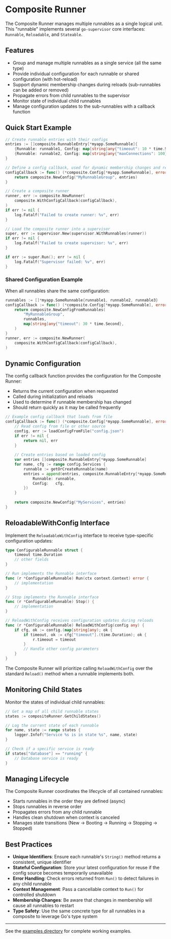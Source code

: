 # Composite Runner

The Composite Runner manages multiple runnables as a single logical unit. This "runnable" implements several `go-supervisor` core interfaces: `Runnable`, `Reloadable`, and `Stateable`.

## Features

- Group and manage multiple runnables as a single service (all the same type)
- Provide individual configuration for each runnable or shared configuration (with hot-reload)
- Support dynamic membership changes during reloads (sub-runnables can be added or removed)
- Propagate errors from child runnables to the supervisor
- Monitor state of individual child runnables
- Manage configuration updates to the sub-runnables with a callback function

## Quick Start Example

```go
// Create runnable entries with their configs
entries := []composite.RunnableEntry[*myapp.SomeRunnable]{
    {Runnable: runnable1, Config: map[string]any{"timeout": 10 * time.Second}},
    {Runnable: runnable2, Config: map[string]any{"maxConnections": 100}},
}

// Define a config callback, used for dynamic membership changes and reloads
configCallback := func() (*composite.Config[*myapp.SomeRunnable], error) {
    return composite.NewConfig("MyRunnableGroup", entries)
}

// Create a composite runner
runner, err := composite.NewRunner(
    composite.WithConfigCallback(configCallback),
)
if err != nil {
    log.Fatalf("Failed to create runner: %v", err)
}

// Load the composite runner into a supervisor
super, err := supervisor.New(supervisor.WithRunnables(runner))
if err != nil {
    log.Fatalf("Failed to create supervisor: %v", err)
}

if err := super.Run(); err != nil {
    log.Fatalf("Supervisor failed: %v", err)
}
```

### Shared Configuration Example

When all runnables share the same configuration:

```go
runnables := []*myapp.SomeRunnable{runnable1, runnable2, runnable3}
configCallback := func() (*composite.Config[*myapp.SomeRunnable], error) {
    return composite.NewConfigFromRunnables(
        "MyRunnableGroup",
        runnables,
        map[string]any{"timeout": 30 * time.Second},
    )
}
runner, err := composite.NewRunner(
    composite.WithConfigCallback(configCallback),
)
```

## Dynamic Configuration

The config callback function provides the configuration for the Composite Runner:

- Returns the current configuration when requested
- Called during initialization and reloads
- Used to determine if runnable membership has changed
- Should return quickly as it may be called frequently

```go
// Example config callback that loads from file
configCallback := func() (*composite.Config[*myapp.SomeRunnable], error) {
    // Read config from file or other source
    config, err := loadConfigFromFile("config.json")
    if err != nil {
        return nil, err
    }
    
    // Create entries based on loaded config
    var entries []composite.RunnableEntry[*myapp.SomeRunnable]
    for name, cfg := range config.Services {
        runnable := getOrCreateRunnable(name)
        entries = append(entries, composite.RunnableEntry[*myapp.SomeRunnable]{
            Runnable: runnable,
            Config:   cfg,
        })
    }
    
    return composite.NewConfig("MyServices", entries)
}
```

## ReloadableWithConfig Interface

Implement the `ReloadableWithConfig` interface to receive type-specific configuration updates:

```go
type ConfigurableRunnable struct {
    timeout time.Duration
    // other fields
}

// Run implements the Runnable interface
func (r *ConfigurableRunnable) Run(ctx context.Context) error {
    // implementation
}

// Stop implements the Runnable interface
func (r *ConfigurableRunnable) Stop() {
    // implementation
}

// ReloadWithConfig receives configuration updates during reloads
func (r *ConfigurableRunnable) ReloadWithConfig(config any) {
    if cfg, ok := config.(map[string]any); ok {
        if timeout, ok := cfg["timeout"].(time.Duration); ok {
            r.timeout = timeout
        }
        // Handle other config parameters
    }
}
```

The Composite Runner will prioritize calling `ReloadWithConfig` over the standard `Reload()` method when a runnable implements both.

## Monitoring Child States

Monitor the states of individual child runnables:

```go
// Get a map of all child runnable states
states := compositeRunner.GetChildStates()

// Log the current state of each runnable
for name, state := range states {
    logger.Infof("Service %s is in state %s", name, state)
}

// Check if a specific service is ready
if states["database"] == "running" {
    // Database service is ready
}
```

## Managing Lifecycle

The Composite Runner coordinates the lifecycle of all contained runnables:

- Starts runnables in the order they are defined (async)
- Stops runnables in reverse order
- Propagates errors from any child runnable
- Handles clean shutdown when context is canceled
- Manages state transitions (New → Booting → Running → Stopping → Stopped)

## Best Practices

- **Unique Identifiers**: Ensure each runnable's `String()` method returns a consistent, unique identifier
- **Stateful Configuration**: Store your latest configuration for reuse if the config source becomes temporarily unavailable
- **Error Handling**: Check errors returned from `Run()` to detect failures in any child runnable
- **Context Management**: Pass a cancellable context to `Run()` for controlled shutdown
- **Membership Changes**: Be aware that changes in membership will cause all runnables to restart
- **Type Safety**: Use the same concrete type for all runnables in a composite to leverage Go's type system

---

See the [examples directory](../examples/composite/) for complete working examples.
